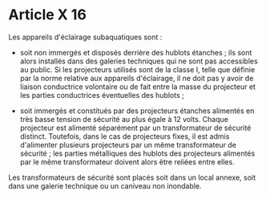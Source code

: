# Article X 16

Les appareils d'éclairage subaquatiques sont :

- soit non immergés et disposés derrière des hublots étanches ; ils sont alors installés dans des galeries techniques qui ne sont pas accessibles au public. Si les projecteurs utilisés sont de la classe I, telle que définie par la norme relative aux appareils d'éclairage, il ne doit pas y avoir de liaison conductrice volontaire ou de fait entre la masse du projecteur et les parties conductrices éventuelles des hublots ;

- soit immergés et constitués par des projecteurs étanches alimentés en très basse tension de sécurité au plus égale à 12 volts. Chaque projecteur est alimenté séparément par un transformateur de sécurité distinct. Toutefois, dans le cas de projecteurs fixes, il est admis d'alimenter plusieurs projecteurs par un même transformateur de sécurité ; les parties métalliques des hublots des projecteurs alimentés par le même transformateur doivent alors être reliées entre elles.

Les transformateurs de sécurité sont placés soit dans un local annexe, soit dans une galerie technique ou un caniveau non inondable.
